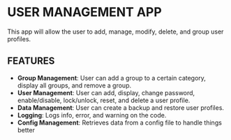 # USER MANAGEMENT APP

This app will allow the user to add, manage, modify, delete, and group user profiles.

## FEATURES

- **Group Management**: User can add a group to a certain category, display all groups, and remove a group.
- **User Management**: User can add, display, change password, enable/disable, lock/unlock, reset, and delete a user profile.
- **Data Management**: User can create a backup and restore user profiles.
- **Logging**: Logs info, error, and warning on the code.
- **Config Management**: Retrieves data from a config file to handle things better
